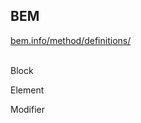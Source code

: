 ##  BEM

[bem.info/method/definitions/](http://bem.info/method/definitions/)<br /><br />

Block

Element

Modifier


